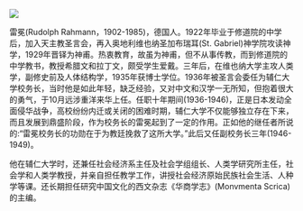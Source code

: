 ![](https://s2.loli.net/2022/08/14/pnLAZ89ghU6EywO.jpg)

雷冕(Rudolph Rahmann，1902-1985)，德国人。1922年毕业于修道院的中学后，加入天主教圣言会，再入奥地利维也纳圣加布瑞耳(St. Gabriel)神学院攻读神学，1929年晋铎为神甫。热衷教育，故虽为神甫，但不从事传教，而到修道院的中学教书，教授希腊文和拉丁文，颇受学生爱戴。三年后，在维也纳大学主攻人类学，副修史前及人体结构学，1935年获博士学位。1936年被圣言会委任为辅仁大学校务长，当时他是如此年轻，缺乏经验，又对中文和汉学一无所知，但抱着很大的勇气，于10月远涉重洋来华上任。任职十年期间(1936-1946)，正是日本发动全面侵华战争，高校纷纷内迁或关闭的困难时期，辅仁大学不仅能够独立存在下来，而且发展到鼎盛阶段，作为校务长的雷冕起到了一定的作用。正如他的继任者所说的:“雷冕校务长的功勋在于为教廷挽救了这所大学。”此后又任副校务长三年(1946-1949)。

他在辅仁大学时，还兼任社会经济系主任及社会学组组长、人类学研究所主任，社会学和人类学教授，并亲自担任教学工作，讲授社会经济原始民族社会生活、人种学等课。还长期担任研究中国文化的西文杂志《华商学志》(Monvmenta Scrica)的主编。